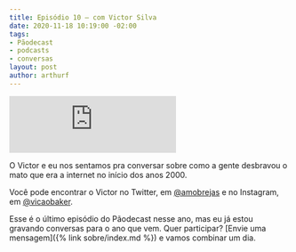 ```yaml
---
title: Episódio 10 – com Victor Silva
date: 2020-11-18 10:19:00 -02:00
tags:
- Pãodecast
- podcasts
- conversas
layout: post
author: arthurf
---
```


<iframe class="full-width" src="https://anchor.fm/paomortadela/embed/episodes/Victor-Silva-emipvn" height="102" frameborder="0" scrolling="no"></iframe>

O Victor e eu nos sentamos pra conversar sobre como a gente desbravou o mato que era a internet no início dos anos 2000.

Você pode encontrar o Victor no Twitter, em [@amobrejas](https://twitter.com/amobrejas) e no Instagram, em [@vicaobaker](https://www.instagram.com/vicaobaker).

Esse é o último episódio do Pãodecast nesse ano, mas eu já estou gravando conversas para o ano que vem. Quer participar? [Envie uma mensagem]({% link sobre/index.md %}) e vamos combinar um dia.
